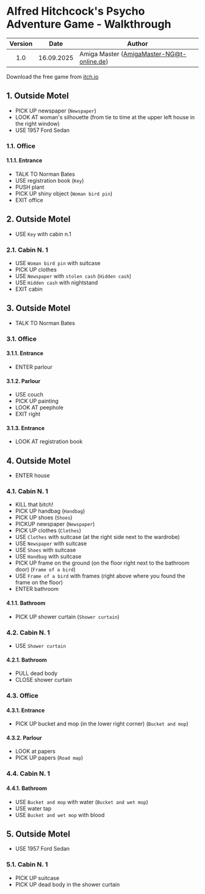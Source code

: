 # Alfred Hitchcock's Psycho Adventure Game - Walkthrough

| Version | Date       | Author                                    |
|:-------:|------------|-------------------------------------------|
|   1.0   | 16.09.2025 | Amiga Master (AmigaMaster-NG@t-online.de) |

Download the free game from [itch.io](https://mathieu-ratier.itch.io/psychoadventuregame)

## 1. Outside Motel

- PICK UP newspaper (`Newspaper`)
- LOOK AT woman's silhouette (from tie to time at the upper left house in the right window)
- USE 1957 Ford Sedan

### 1.1. Office

#### 1.1.1. Entrance

- TALK TO Norman Bates
- USE registration book (`Key`)
- PUSH plant
- PICK UP shiny object (`Woman bird pin`)
- EXIT office

## 2. Outside Motel

- USE `Key` with cabin n.1

### 2.1. Cabin N. 1

- USE `Woman bird pin` with suitcase
- PICK UP clothes
- USE `Newspaper` with `stolen cash` (`Hidden cash`)
- USE `Hidden cash` with nightstand
- EXIT cabin

## 3. Outside Motel

- TALK TO Norman Bates

### 3.1. Office

#### 3.1.1. Entrance

- ENTER parlour

#### 3.1.2. Parlour

- USE couch
- PICK UP painting
- LOOK AT peephole
- EXIT right

#### 3.1.3. Entrance

- LOOK AT registration book

## 4. Outside Motel

- ENTER house

### 4.1. Cabin N. 1

- KILL that bitch!
- PICK UP handbag (`Handbag`)
- PICK UP shoes (`Shoes`)
- PICKUP newspaper (`Newspaper`)
- PICK UP clothes (`Clothes`)
- USE `Clothes` with suitcase (at the right side next to the wardrobe)
- USE `Newspaper` with suitcase
- USE `Shoes` with suitcase
- USE `Handbag` with suitcase
- PICK UP frame on the ground (on the floor right next to the bathroom door) (`Frame of a bird`)
- USE `Frame of a bird` with frames (right above where you found the frame on the floor)
- ENTER bathroom

#### 4.1.1. Bathroom

- PICK UP shower curtain (`Shower curtain`)

### 4.2. Cabin N. 1

- USE `Shower curtain`

#### 4.2.1. Bathroom

- PULL dead body
- CLOSE shower curtain

### 4.3. Office

#### 4.3.1. Entrance

- PICK UP bucket and mop (in the lower right corner) (`Bucket and mop`)

#### 4.3.2. Parlour

- LOOK at papers
- PICK UP papers (`Road map`)

### 4.4. Cabin N. 1

#### 4.4.1. Bathroom

- USE `Bucket and mop` with water (`Bucket and wet mop`)
- USE water tap
- USE `Bucket and wet mop` with blood

## 5. Outside Motel

- USE 1957 Ford Sedan

### 5.1. Cabin N. 1

- PICK UP suitcase
- PICK UP dead body in the shower curtain
